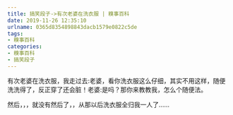 ```yaml
---
title: 搞笑段子->有次老婆在洗衣服 | 糗事百科
date: 2019-11-26 12:35:10
urlname: 0365d8354898843dacb1579e0822c5de
tags: 
- 糗事百科
categories:
- 糗事百科
- 搞笑段子
---
```

有次老婆在洗衣服，我走过去:老婆，看你洗衣服这么仔细，其实不用这样，随便洗洗得了，反正穿了还会脏！老婆:是吗？那你来教教我，怎么个随便法。

然后，，，就没有然后了，，从那以后洗衣服全归我一人了……


